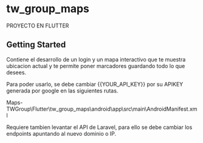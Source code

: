 # tw_group_maps

PROYECTO EN FLUTTER

## Getting Started

Contiene el desarrollo de un login y un mapa interactivo que te muestra ubicacion actual y te permite poner marcadores guardando todo lo que desees.

Para poder usarlo, se debe cambiar {{YOUR_API_KEY}} por su APIKEY generada por google en las siguientes rutas.

Maps-TWGroup\Flutter\tw_group_maps\android\app\src\main\AndroidManifest.xml

Requiere tambien levantar el API de Laravel, para ello se debe cambiar los endpoints apuntando al nuevo dominio o IP.
